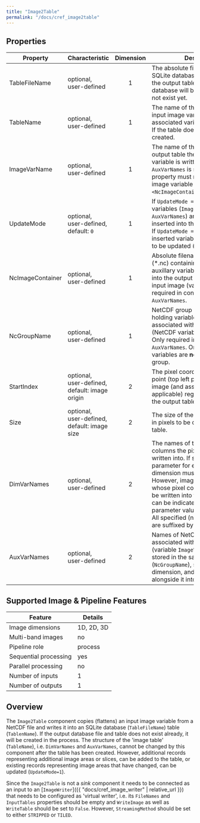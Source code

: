 ```yaml
---
title: "Image2Table"
permalink: "/docs/cref_image2table"
---
```


## Properties

 Property | Characteristic | Dimension | Description
----------|----------------|:-----------:|-------------
TableFileName | optional,<br>user-defined | 1 |  The absolute filename of the SQLite database in which to store the output table (`TableName`). The database will be created, if it does not exist yet.
TableName   | optional,<br>user-defined| 1 | The name of the output table the input image variable and associated variables are written to. If the table does not exist, it will be created.
ImageVarName | optional,<br>user-defined | 1 | The name of the column in the output table the input image variable is written into. If `AuxVarNames` is specified, this property must name the input image variable stored in `<NcImageContainer>/<NcGroupName>`.
UpdateMode | optional,<br>user-defined, default: `0` | 1 | If `UpdateMode = 0`, the specified variables (`ImageVarName`, `AuxVarNames`) are going to be inserted into the table (`TableName`). If `UpdateMode = 1`, previously inserted variable values are going to be updated (overwritten).
NcImageContainer | optional,<br>user-defined | 1 | Absolute filename of a NetCDF file (*.nc) containing the associated auxillary variables to be written into the output table alongside the input image (variable). Only required in conjuction with `AuxVarNames`.
NcGroupName | optional,<br>user-defined | 1 | NetCDF group in `NcImageContainer` holding variables (`AuxVarNames`) associated with the input image (NetCDF variable) `ImageVarName`. Only required in conjunction with `AuxVarNames`. Only specify if the variables are **not** stored in the root group.
StartIndex | optional,<br>user-defined, default: image origin | 2 | The pixel coordinates of the start point (top left pixel) of the input image (and associated variables, if applicable) region to be copied to the output table. 
Size | optional,<br>user-defined, default: image size | 2 | The size of the input image region in pixels to be copied to the output table.
DimVarNames | optional,<br>user-defined | 2 | The names of the (integer) output columns the pixel coordinates are written into. If specified at all, a parameter for each image dimension must be specified. However, image dimensions whose pixel coordinates shall not be written into the output table, can be indicated by an empty parameter value (s. note below). All specified (non-empty) names are suffixed by `_id`.
AuxVarNames | optional,<br>user-defined | 2 | Names of NetCDF variables associated with the input image (variable `ImageVarName`) that are stored in the same group (`NcGroupName`), share at least one dimension, and are to be copied alongside it into the output table. 

## Supported Image & Pipeline Features

Feature | Details 
---------------|---------------
Image dimensions | 1D, 2D, 3D
Multi-band images | no
Pipeline role | process
Sequential processing | yes
Parallel processing | no
Number of inputs | 1
Number of outputs | 1

## Overview

The `Image2Table` component copies (flattens) an input image variable from a NetCDF file and writes it into an SQLite database (`TableFileName`) table (`TablenName`). If the output database file and table does not exist already, it will be created in the process. The structure of the 'image table' (`TableName`), i.e. `DimVarNames` and `AuxVarNames`, cannot be changed by this component after the table has been created. However, additional records representing additional image areas or slices, can be added to the table, or existing records representing image areas that have changed, can be updated (`UpdateMode=1`).  

Since the `Image2Table` is not a *sink* component it needs to be connected as an input to an [`ImageWriter`]({{ "docs/cref_image_writer" | relative_url }}) that needs to be configured as 'virtual writer', i.e. its `FileNames` and `InputTables` properties should be empty and `WriteImage` as well as `WriteTable` should be set to `False`. However, `StreamingMethod` should be set to either `STRIPPED` or `TILED`.
